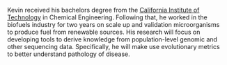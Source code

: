 Kevin received his bachelors degree from the [California Institute of
Technology](https://www.caltech.edu/) in Chemical Engineering. Following that,
he worked in the biofuels industry for two years on scale up and validation
microorganisms to produce fuel from renewable sources. His research will focus
on developing tools to derive knowledge from population-level genomic and other
sequencing data. Specifically, he will make use evolutionary metrics to better
understand pathology of disease.